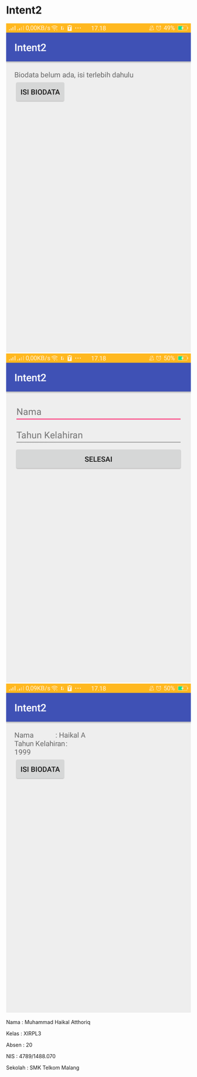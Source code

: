 # Intent2

![Screenshot 1](https://github.com/haikalatth/Intent2/blob/master/Screenshot_2016-11-09-17-18-25-21.png)
![Screenshot 2](https://github.com/haikalatth/Intent2/blob/master/Screenshot_2016-11-09-17-18-27-55.png)
![Screenshot 3](https://github.com/haikalatth/Intent2/blob/master/Screenshot_2016-11-09-17-18-37-00.png)

Nama    : Muhammad Haikal Atthoriq 

Kelas   : XIRPL3 

Absen   : 20 

NIS     : 4789/1488.070 

Sekolah : SMK Telkom Malang 
